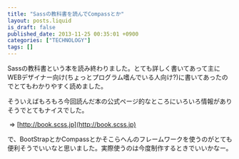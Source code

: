 ```yaml
---
title: "Sassの教科書を読んでCompassとか"
layout: posts.liquid
is_draft: false
published_date: 2013-11-25 00:35:01 +0900
categories: ["TECHNOLOGY"]
tags: []
---
```


Sassの教科書という本を読み終わりました。とても詳しく書いてあって主にWEBデザイナー向け(ちょっとプログラム嗜んでいる人向け?)に書いてあったのでとてもわかりやすく読めました。

そういえばもろもろ今回読んだ本の公式ページ的なところにいろいろ情報がありそうでとてもナイスでした。  
  
&nbsp;=\> [http://book.scss.jp](http://book.scss.jp)

で、BootStrapとかCompassとかそこらへんのフレームワークを使うのがとても便利そうでいいなと思いました。実際使うのは今度制作するときでいいかなー。


